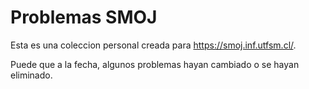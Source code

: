# Problemas SMOJ

Esta es una coleccion personal creada para https://smoj.inf.utfsm.cl/.

Puede que a la fecha, algunos problemas hayan cambiado o se hayan eliminado.